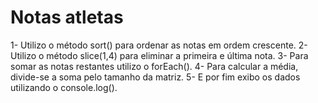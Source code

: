 # Notas atletas

1- Utilizo o método sort() para ordenar as notas em ordem crescente.
2- Utilizo o método slice(1,4) para eliminar a primeira e última nota.
3- Para somar as notas restantes utilizo o forEach().
4- Para calcular a média, divide-se a soma pelo tamanho da matriz.
5- E por fim exibo os dados utilizando o console.log().
